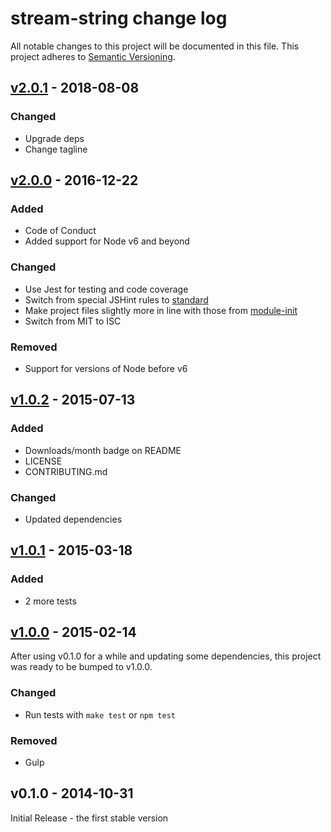 # stream-string change log

All notable changes to this project will be documented in this file.
This project adheres to [Semantic Versioning](http://semver.org/).

## [v2.0.1][2.0.1] - 2018-08-08
### Changed
- Upgrade deps
- Change tagline

## [v2.0.0][2.0.0] - 2016-12-22
### Added
- Code of Conduct
- Added support for Node v6 and beyond

### Changed
- Use Jest for testing and code coverage
- Switch from special JSHint rules to [standard](https://github.com/feross/standard)
- Make project files slightly more in line with those from [module-init](https://github.com/ngoldman/module-init)
- Switch from MIT to ISC

### Removed
- Support for versions of Node before v6

## [v1.0.2][1.0.2] - 2015-07-13
### Added
- Downloads/month badge on README
- LICENSE
- CONTRIBUTING.md

### Changed
- Updated dependencies

## [v1.0.1][1.0.1] - 2015-03-18
### Added
- 2 more tests

## [v1.0.0][1.0.0] - 2015-02-14
After using v0.1.0 for a while and updating some dependencies, this project was ready to be bumped to v1.0.0.
### Changed
- Run tests with `make test` or `npm test`

### Removed
- Gulp

## v0.1.0 - 2014-10-31
Initial Release - the first stable version

[2.0.1]: https://github.com/jamescostian/stream-string/compare/v2.0.0...v2.0.1
[2.0.0]: https://github.com/jamescostian/stream-string/compare/v1.0.2...v2.0.0
[1.0.2]: https://github.com/jamescostian/stream-string/compare/v1.0.1...v1.0.2
[1.0.1]: https://github.com/jamescostian/stream-string/compare/v1.0.0...v1.0.1
[1.0.0]: https://github.com/jamescostian/stream-string/compare/v0.1.0...v1.0.0
